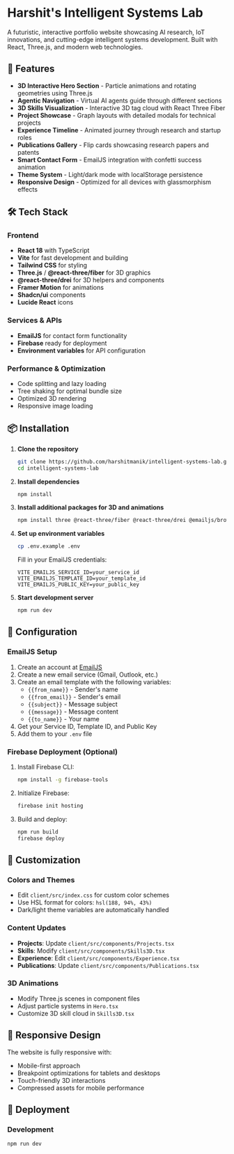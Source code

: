 # Harshit's Intelligent Systems Lab

A futuristic, interactive portfolio website showcasing AI research, IoT innovations, and cutting-edge intelligent systems development. Built with React, Three.js, and modern web technologies.

## 🚀 Features

- **3D Interactive Hero Section** - Particle animations and rotating geometries using Three.js
- **Agentic Navigation** - Virtual AI agents guide through different sections
- **3D Skills Visualization** - Interactive 3D tag cloud with React Three Fiber
- **Project Showcase** - Graph layouts with detailed modals for technical projects
- **Experience Timeline** - Animated journey through research and startup roles
- **Publications Gallery** - Flip cards showcasing research papers and patents
- **Smart Contact Form** - EmailJS integration with confetti success animation
- **Theme System** - Light/dark mode with localStorage persistence
- **Responsive Design** - Optimized for all devices with glassmorphism effects

## 🛠️ Tech Stack

### Frontend
- **React 18** with TypeScript
- **Vite** for fast development and building
- **Tailwind CSS** for styling
- **Three.js** / **@react-three/fiber** for 3D graphics
- **@react-three/drei** for 3D helpers and components
- **Framer Motion** for animations
- **Shadcn/ui** components
- **Lucide React** icons

### Services & APIs
- **EmailJS** for contact form functionality
- **Firebase** ready for deployment
- **Environment variables** for API configuration

### Performance & Optimization
- Code splitting and lazy loading
- Tree shaking for optimal bundle size
- Optimized 3D rendering
- Responsive image loading

## 📦 Installation

1. **Clone the repository**
   ```bash
   git clone https://github.com/harshitmanik/intelligent-systems-lab.git
   cd intelligent-systems-lab
   ```

2. **Install dependencies**
   ```bash
   npm install
   ```

3. **Install additional packages for 3D and animations**
   ```bash
   npm install three @react-three/fiber @react-three/drei @emailjs/browser
   ```

4. **Set up environment variables**
   ```bash
   cp .env.example .env
   ```
   
   Fill in your EmailJS credentials:
   ```env
   VITE_EMAILJS_SERVICE_ID=your_service_id
   VITE_EMAILJS_TEMPLATE_ID=your_template_id
   VITE_EMAILJS_PUBLIC_KEY=your_public_key
   ```

5. **Start development server**
   ```bash
   npm run dev
   ```

## 🔧 Configuration

### EmailJS Setup

1. Create an account at [EmailJS](https://www.emailjs.com/)
2. Create a new email service (Gmail, Outlook, etc.)
3. Create an email template with the following variables:
   - `{{from_name}}` - Sender's name
   - `{{from_email}}` - Sender's email
   - `{{subject}}` - Message subject
   - `{{message}}` - Message content
   - `{{to_name}}` - Your name
4. Get your Service ID, Template ID, and Public Key
5. Add them to your `.env` file

### Firebase Deployment (Optional)

1. Install Firebase CLI:
   ```bash
   npm install -g firebase-tools
   ```

2. Initialize Firebase:
   ```bash
   firebase init hosting
   ```

3. Build and deploy:
   ```bash
   npm run build
   firebase deploy
   ```

## 🎨 Customization

### Colors and Themes
- Edit `client/src/index.css` for custom color schemes
- Use HSL format for colors: `hsl(188, 94%, 43%)`
- Dark/light theme variables are automatically handled

### Content Updates
- **Projects**: Update `client/src/components/Projects.tsx`
- **Skills**: Modify `client/src/components/Skills3D.tsx`
- **Experience**: Edit `client/src/components/Experience.tsx`
- **Publications**: Update `client/src/components/Publications.tsx`

### 3D Animations
- Modify Three.js scenes in component files
- Adjust particle systems in `Hero.tsx`
- Customize 3D skill cloud in `Skills3D.tsx`

## 📱 Responsive Design

The website is fully responsive with:
- Mobile-first approach
- Breakpoint optimizations for tablets and desktops
- Touch-friendly 3D interactions
- Compressed assets for mobile performance

## 🚀 Deployment

### Development
```bash
npm run dev
